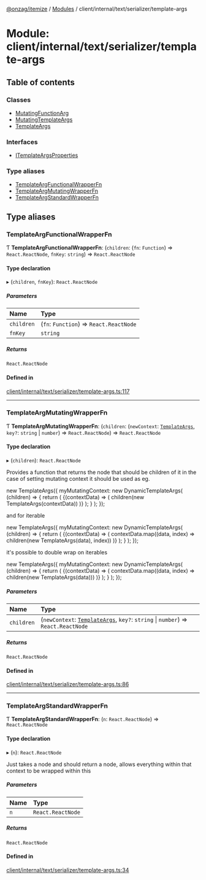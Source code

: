 [@onzag/itemize](../README.md) / [Modules](../modules.md) / client/internal/text/serializer/template-args

# Module: client/internal/text/serializer/template-args

## Table of contents

### Classes

- [MutatingFunctionArg](../classes/client_internal_text_serializer_template_args.MutatingFunctionArg.md)
- [MutatingTemplateArgs](../classes/client_internal_text_serializer_template_args.MutatingTemplateArgs.md)
- [TemplateArgs](../classes/client_internal_text_serializer_template_args.TemplateArgs.md)

### Interfaces

- [ITemplateArgsProperties](../interfaces/client_internal_text_serializer_template_args.ITemplateArgsProperties.md)

### Type aliases

- [TemplateArgFunctionalWrapperFn](client_internal_text_serializer_template_args.md#templateargfunctionalwrapperfn)
- [TemplateArgMutatingWrapperFn](client_internal_text_serializer_template_args.md#templateargmutatingwrapperfn)
- [TemplateArgStandardWrapperFn](client_internal_text_serializer_template_args.md#templateargstandardwrapperfn)

## Type aliases

### TemplateArgFunctionalWrapperFn

Ƭ **TemplateArgFunctionalWrapperFn**: (`children`: (`fn`: `Function`) => `React.ReactNode`, `fnKey`: `string`) => `React.ReactNode`

#### Type declaration

▸ (`children`, `fnKey`): `React.ReactNode`

##### Parameters

| Name | Type |
| :------ | :------ |
| `children` | (`fn`: `Function`) => `React.ReactNode` |
| `fnKey` | `string` |

##### Returns

`React.ReactNode`

#### Defined in

[client/internal/text/serializer/template-args.ts:117](https://github.com/onzag/itemize/blob/f2f29986/client/internal/text/serializer/template-args.ts#L117)

___

### TemplateArgMutatingWrapperFn

Ƭ **TemplateArgMutatingWrapperFn**: (`children`: (`newContext`: [`TemplateArgs`](../classes/client_internal_text_serializer_template_args.TemplateArgs.md), `key?`: `string` \| `number`) => `React.ReactNode`) => `React.ReactNode`

#### Type declaration

▸ (`children`): `React.ReactNode`

Provides a function that returns the node that should be children of it
in the case of setting mutating context it should be used as eg.

new TemplateArgs({
  myMutatingContext: new DynamicTemplateArgs(
    (children) => {
      return (
        <ContextRetrieverWhatnot>
          {(contextData) => (
             children(new TemplateArgs(contextData))
          )}
        </ContextRetrieverWhatnot>
      );
    }
  );
});

and for iterable

new TemplateArgs({
  myMutatingContext: new DynamicTemplateArgs(
    (children) => {
      return (
        <ContextRetrieverWhatnot>
          {(contextData) => (
             contextData.map((data, index) => children(new TemplateArgs(data), index))
          )}
        </ContextRetrieverWhatnot>
      );
    }
  );
});

it's possible to double wrap on iterables

new TemplateArgs({
  myMutatingContext: new DynamicTemplateArgs(
    (children) => {
      return (
        <ContextRetrieverWhatnot>
          {(contextData) => (
             contextData.map((data, index) => <OtherContextProvider key={index}>children(new TemplateArgs(data))</OtherContextProvider>)
          )}
        </ContextRetrieverWhatnot>
      );
    }
  );
});

##### Parameters

| Name | Type |
| :------ | :------ |
| `children` | (`newContext`: [`TemplateArgs`](../classes/client_internal_text_serializer_template_args.TemplateArgs.md), `key?`: `string` \| `number`) => `React.ReactNode` |

##### Returns

`React.ReactNode`

#### Defined in

[client/internal/text/serializer/template-args.ts:86](https://github.com/onzag/itemize/blob/f2f29986/client/internal/text/serializer/template-args.ts#L86)

___

### TemplateArgStandardWrapperFn

Ƭ **TemplateArgStandardWrapperFn**: (`n`: `React.ReactNode`) => `React.ReactNode`

#### Type declaration

▸ (`n`): `React.ReactNode`

Just takes a node and should return a node, allows everything within that context
to be wrapped within this

##### Parameters

| Name | Type |
| :------ | :------ |
| `n` | `React.ReactNode` |

##### Returns

`React.ReactNode`

#### Defined in

[client/internal/text/serializer/template-args.ts:34](https://github.com/onzag/itemize/blob/f2f29986/client/internal/text/serializer/template-args.ts#L34)
